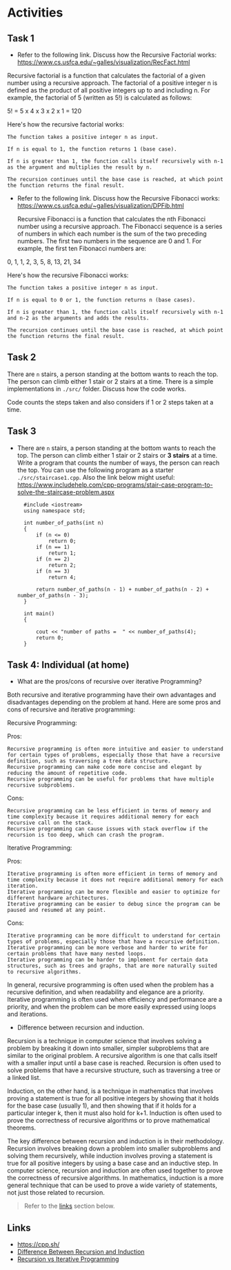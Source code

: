 # Activities

## Task 1

- Refer to the following link. Discuss how the
  Recursive Factorial works:
  https://www.cs.usfca.edu/~galles/visualization/RecFact.html

Recursive factorial is a function that calculates the factorial of a given number using a recursive approach. The factorial of a positive integer n is defined as the product of all positive integers up to and including n. For example, the factorial of 5 (written as 5!) is calculated as follows:

5! = 5 x 4 x 3 x 2 x 1 = 120

Here's how the recursive factorial works:

    The function takes a positive integer n as input.

    If n is equal to 1, the function returns 1 (base case).

    If n is greater than 1, the function calls itself recursively with n-1 as the argument and multiplies the result by n.

    The recursion continues until the base case is reached, at which point the function returns the final result.

- Refer to the following link. Discuss how the Recursive Fibonacci works:
  https://www.cs.usfca.edu/~galles/visualization/DPFib.html

  Recursive Fibonacci is a function that calculates the nth Fibonacci number using a recursive approach. The Fibonacci sequence is a series of numbers in which each number is the sum of the two preceding numbers. The first two numbers in the sequence are 0 and 1. For example, the first ten Fibonacci numbers are:

0, 1, 1, 2, 3, 5, 8, 13, 21, 34

Here's how the recursive Fibonacci works:

    The function takes a positive integer n as input.

    If n is equal to 0 or 1, the function returns n (base cases).

    If n is greater than 1, the function calls itself recursively with n-1 and n-2 as the arguments and adds the results.

    The recursion continues until the base case is reached, at which point the function returns the final result.

## Task 2

There are `n` stairs, a person standing at the bottom wants to reach the top. The person can climb either 1 stair or 2 stairs at a time. There is a simple implementations in `./src/` folder. Discuss how the code works.

Code counts the steps taken and also considers if 1 or 2 steps taken at a time.

## Task 3

- There are `n` stairs, a person standing at the bottom wants to reach the top. The person can climb either 1 stair or 2 stairs or **3 stairs** at a time. Write a program that counts the number of ways, the person can reach the top. You can use the following program as a starter `./src/staircase1.cpp`. Also the link below might useful:
  https://www.includehelp.com/cpp-programs/stair-case-program-to-solve-the-staircase-problem.aspx

        #include <iostream>
        using namespace std;

        int number_of_paths(int n)
        {
            if (n <= 0)
                return 0;
            if (n == 1)
                return 1;
            if (n == 2)
                return 2;
            if (n == 3)
                return 4;

            return number_of_paths(n - 1) + number_of_paths(n - 2) + number_of_paths(n - 3);
        }

        int main()
        {

            cout << "number of paths =  " << number_of_paths(4);
            return 0;
        }

## Task 4: Individual (at home)

- What are the pros/cons of recursive over iterative Programming?

Both recursive and iterative programming have their own advantages and disadvantages depending on the problem at hand. Here are some pros and cons of recursive and iterative programming:

Recursive Programming:

Pros:

    Recursive programming is often more intuitive and easier to understand for certain types of problems, especially those that have a recursive definition, such as traversing a tree data structure.
    Recursive programming can make code more concise and elegant by reducing the amount of repetitive code.
    Recursive programming can be useful for problems that have multiple recursive subproblems.

Cons:

    Recursive programming can be less efficient in terms of memory and time complexity because it requires additional memory for each recursive call on the stack.
    Recursive programming can cause issues with stack overflow if the recursion is too deep, which can crash the program.

Iterative Programming:

Pros:

    Iterative programming is often more efficient in terms of memory and time complexity because it does not require additional memory for each iteration.
    Iterative programming can be more flexible and easier to optimize for different hardware architectures.
    Iterative programming can be easier to debug since the program can be paused and resumed at any point.

Cons:

    Iterative programming can be more difficult to understand for certain types of problems, especially those that have a recursive definition.
    Iterative programming can be more verbose and harder to write for certain problems that have many nested loops.
    Iterative programming can be harder to implement for certain data structures, such as trees and graphs, that are more naturally suited to recursive algorithms.

In general, recursive programming is often used when the problem has a recursive definition, and when readability and elegance are a priority. Iterative programming is often used when efficiency and performance are a priority, and when the problem can be more easily expressed using loops and iterations.

- Difference between recursion and induction.

Recursion is a technique in computer science that involves solving a problem by breaking it down into smaller, simpler subproblems that are similar to the original problem. A recursive algorithm is one that calls itself with a smaller input until a base case is reached. Recursion is often used to solve problems that have a recursive structure, such as traversing a tree or a linked list.

Induction, on the other hand, is a technique in mathematics that involves proving a statement is true for all positive integers by showing that it holds for the base case (usually 1), and then showing that if it holds for a particular integer k, then it must also hold for k+1. Induction is often used to prove the correctness of recursive algorithms or to prove mathematical theorems.

The key difference between recursion and induction is in their methodology. Recursion involves breaking down a problem into smaller subproblems and solving them recursively, while induction involves proving a statement is true for all positive integers by using a base case and an inductive step. In computer science, recursion and induction are often used together to prove the correctness of recursive algorithms. In mathematics, induction is a more general technique that can be used to prove a wide variety of statements, not just those related to recursion.


> Refer to the [links](#links) section below.

## Links

- https://cpp.sh/
- [Difference Between Recursion and Induction](https://www.geeksforgeeks.org/difference-between-recursion-and-induction/)
- [Recursion vs Iterative Programming](https://www.softwaretestinghelp.com/recursion-in-cpp/)
